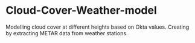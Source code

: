 # Cloud-Cover-Weather-model
Modelling cloud cover at different heights based on Okta values. Creating by extracting METAR data from weather stations. 
